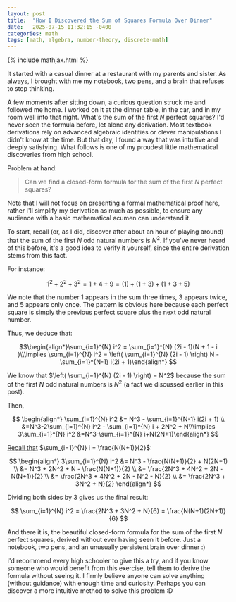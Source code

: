 ```yaml
---
layout: post
title:  "How I Discovered the Sum of Squares Formula Over Dinner"
date:   2025-07-15 11:32:15 -0400
categories: math
tags: [math, algebra, number-theory, discrete-math]
---
```


{% include mathjax.html %}

It started with a casual dinner at a restaurant with my parents and sister. As always, I brought with me my notebook, two pens, and a brain that refuses to stop thinking. 
<!--more-->
A few moments after sitting down, a curious question struck me and followed me home. I worked on it at the dinner table, in the car, and in my room well into that night. What's the sum of the first $N$ perfect squares? I'd never seen the formula before, let alone any derivation. Most textbook derivations rely on advanced algebraic identities or clever manipulations I didn't know at the time. But that day, I found a way that was intuitive and deeply satisfying. What follows is one of my proudest little mathematical discoveries from high school.

Problem at hand:

> Can we find a closed-form formula for the sum of the first $N$ perfect squares?

Note that I will not focus on presenting a formal mathematical proof here, rather I'll simplify my derivation as much as possible, to ensure any audience with a basic mathematical acumen can understand it.

To start, recall (or, as I did, discover after about an hour of playing around) that the sum of the first $N$ odd natural numbers is $N^2$. If you've never heard of this before, it's a good idea to verify it yourself, since the entire derivation stems from this fact.

For instance:

$$1^2+2^2+3^2=1+4+9=(1)+(1+3)+(1+3+5)$$

We note that the number $1$ appears in the sum three times, $3$ appears twice, and $5$ appears only once. The pattern is obvious here because each perfect square is simply the previous perfect square plus the next odd natural number.

Thus, we deduce that:

$$\begin{align*}\sum_{i=1}^{N} i^2 = \sum_{i=1}^{N} (2i - 1)(N + 1 - i	)\\\implies \sum_{i=1}^{N} i^2 = \left( \sum_{i=1}^{N} (2i - 1) \right) N - \sum_{i=1}^{N-1} i(2i + 1)\end{align*}
$$

We know that $\left( \sum_{i=1}^{N} (2i - 1) \right) = N^2$ because the sum of the first $N$ odd natural numbers is $N^2$ (a fact we discussed earlier in this post).

Then,

$$
\begin{align*} \sum_{i=1}^{N} i^2 &= N^3 - \sum_{i=1}^{N-1} i(2i + 1) \\  &=N^3-2\sum_{i=1}^{N} i^2 - \sum_{i=1}^{N} i + 2N^2 + N\\\implies 3\sum_{i=1}^{N} i^2 &=N^3-\sum_{i=1}^{N} i+N(2N+1)\end{align*}
$$

[Recall that](https://en.wikipedia.org/wiki/1_+_2_+_3_+_4_+_%E2%8B%AF) $\sum_{i=1}^{N} i = \frac{N(N+1)}{2}$:

$$
\begin{align*}
3\sum_{i=1}^{N} i^2 &= N^3 - \frac{N(N+1)}{2} + N(2N+1) \\
&= N^3 + 2N^2 + N - \frac{N(N+1)}{2} \\
&= \frac{2N^3 + 4N^2 + 2N - N(N+1)}{2} \\
&= \frac{2N^3 + 4N^2 + 2N - N^2 - N}{2} \\
&= \frac{2N^3 + 3N^2 + N}{2}
\end{align*}
$$

Dividing both sides by $3$ gives us the final result:

$$
\sum_{i=1}^{N} i^2 = \frac{2N^3 + 3N^2 + N}{6} = \frac{N(N+1)(2N+1)}{6}
$$

And there it is, the beautiful closed-form formula for the sum of the first $N$ perfect squares, derived without ever having seen it before. Just a notebook, two pens, and an unusually persistent brain over dinner :)

I'd recommend every high schooler to give this a try, and if you know someone who would benefit from this exercise, tell them to derive the formula without seeing it. I firmly believe anyone can solve anything (without guidance) with enough time and curiosity. Perhaps you can discover a more intuitive method to solve this problem :D

